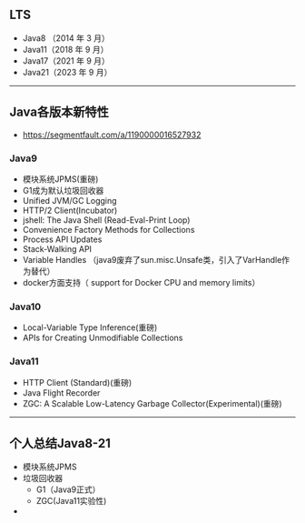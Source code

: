 ## LTS
+ Java8 （2014 年 3 月）
+ Java11（2018 年 9 月）
+ Java17（2021 年 9 月）
+ Java21（2023 年 9 月）

---

## Java各版本新特性
+ https://segmentfault.com/a/1190000016527932

### Java9
+ 模块系统JPMS(重磅)
+ G1成为默认垃圾回收器
+ Unified JVM/GC Logging
+ HTTP/2 Client(Incubator)
+ jshell: The Java Shell (Read-Eval-Print Loop)
+ Convenience Factory Methods for Collections
+ Process API Updates
+ Stack-Walking API
+ Variable Handles （java9废弃了sun.misc.Unsafe类，引入了VarHandle作为替代）
+ docker方面支持（ support for Docker CPU and memory limits）

### Java10
+ Local-Variable Type Inference(重磅)
+ APIs for Creating Unmodifiable Collections

### Java11
+ HTTP Client (Standard)(重磅)
+ Java Flight Recorder
+ ZGC: A Scalable Low-Latency Garbage Collector(Experimental)(重磅)

---

## 个人总结Java8-21
+ 模块系统JPMS
+ 垃圾回收器
  - G1（Java9正式）
  - ZGC(Java11实验性)
+ 